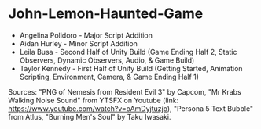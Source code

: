 # John-Lemon-Haunted-Game
- Angelina Polidoro - Major Script Addition
- Aidan Hurley - Minor Script Addition
- Leila Busa - Second Half of Unity Build (Game Ending Half 2, Static Observers, Dynamic Observers, Audio, & Game Build)
- Taylor Kennedy - First Half of Unity Build (Getting Started, Animation Scripting, Environment, Camera, & Game Ending Half 1)

Sources: "PNG of Nemesis from Resident Evil 3" by Capcom, "Mr Krabs Walking Noise Sound" from YTSFX on Youtube (link: https://www.youtube.com/watch?v=oAmDyjtuzjo), "Persona 5 Text Bubble" from Atlus, "Burning Men's Soul" by Taku Iwasaki.

